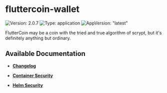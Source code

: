 # fluttercoin-wallet

![Version: 2.0.7](https://img.shields.io/badge/Version-2.0.7-informational?style=flat-square) ![Type: application](https://img.shields.io/badge/Type-application-informational?style=flat-square) ![AppVersion: "latest"](https://img.shields.io/badge/AppVersion-"latest"-informational?style=flat-square)

FlutterCoin may be a coin with the tried and true algorithm of scrypt, but it's definitely anything but ordinary.

## Available Documentation

- [**Changelog**](CHANGELOG)

- [**Container Security**](container-security)

- [**Helm Security**](helm-security)

